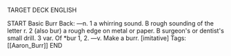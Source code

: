 TARGET DECK
ENGLISH

START
Basic
Burr
Back: —n. 1 a whirring sound. B rough sounding of the letter r. 2 (also bur) a rough edge on metal or paper. B surgeon's or dentist's small drill. 3 var. Of *bur 1, 2. —v. Make a burr. [imitative]
Tags: [[Aaron_Burr]]
END
